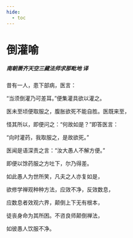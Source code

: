 ```yaml
---
hide:
  - toc
---
```


# **倒灌喻**

##### 南朝萧齐天空三藏法师求那毗地 译

昔有一人，患下部病，医言：

“当须倒灌乃可差耳。”便集灌具欲以灌之。

医未至顷便取服之，腹胀欲死不能自胜。医既来至，

怪其所以，即便问之：“何故如是？”即答医言：

“向时灌药，我取服之，是故欲死。”

医闻是语深责之言：“汝大愚人不解方便。”

即便以馀药服之方吐下，尔乃得差。

如此愚人为世所笑，凡夫之人亦复如是，

欲修学禅观种种方法，应效不净，反效数息，

应数息者效观六界，颠倒上下无有根本，

徒丧身命为其所困。不咨良师颠倒禅法，

如彼愚人饮服不净。
